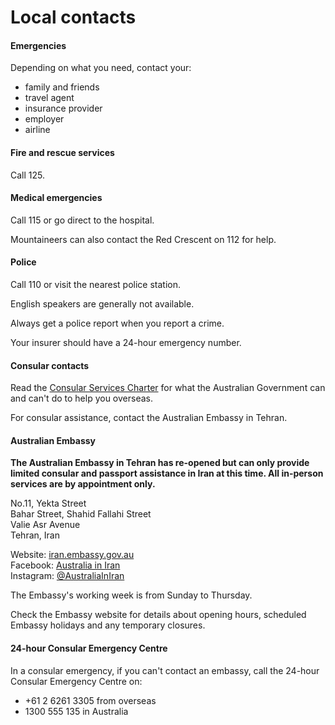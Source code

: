 # Local contacts

#### Emergencies

Depending on what you need, contact your:

* family and friends
* travel agent
* insurance provider
* employer
* airline

#### Fire and rescue services

Call 125.

#### Medical emergencies

Call 115 or go direct to the hospital.

Mountaineers can also contact the Red Crescent on 112 for help.

#### Police

Call 110 or visit the nearest police station.

English speakers are generally not available.

Always get a police report when you report a crime.

Your insurer should have a 24-hour emergency number.

#### Consular contacts

Read the [Consular Services Charter](/consular-services/consular-services-charter "Consular Services Charter") for what the Australian Government can and can't do to help you overseas.

For consular assistance, contact the Australian Embassy in Tehran.

#### Australian Embassy

**The Australian Embassy in Tehran has re-opened but can only provide limited consular and passport assistance in Iran at this time. All in-person services are by appointment only.**

No.11, Yekta Street  
Bahar Street, Shahid Fallahi Street  
Valie Asr Avenue  
Tehran, Iran

Website: [iran.embassy.gov.au](http://www.iran.embassy.gov.au/)  
Facebook: [Australia in Iran](https://www.facebook.com/AustraliaInIran)  
Instagram: [@AustraliaInIran](https://www.instagram.com/australiainiran/)

The Embassy's working week is from Sunday to Thursday.

Check the Embassy website for details about opening hours, scheduled Embassy holidays and any temporary closures.

#### 24-hour Consular Emergency Centre

In a consular emergency, if you can't contact an embassy, call the 24-hour Consular Emergency Centre on:

* +61 2 6261 3305 from overseas
* 1300 555 135 in Australia